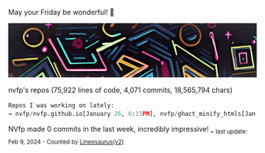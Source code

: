 May your Friday be wonderful! 🌸

![banner](./assets/banner.jpg)

nvfp's repos (75,922 lines of code, 4,071 commits, 18,565,794 chars)

```python
Repos I was working on lately:
→ nvfp/nvfp.github.io[January 26, 6:15PM], nvfp/ghact_minify_htmls[Jan 23], ghact_auto_permalink[Monday, 10:33AM utc+0000]
```

NVfp made 0 commits in the last week, incredibly impressive!<sub> ~ last update: Feb 9, 2024 - Counted by [Lineosaurus(v2)](https://github.com/Lineosaurus/Lineosaurus)</sub>